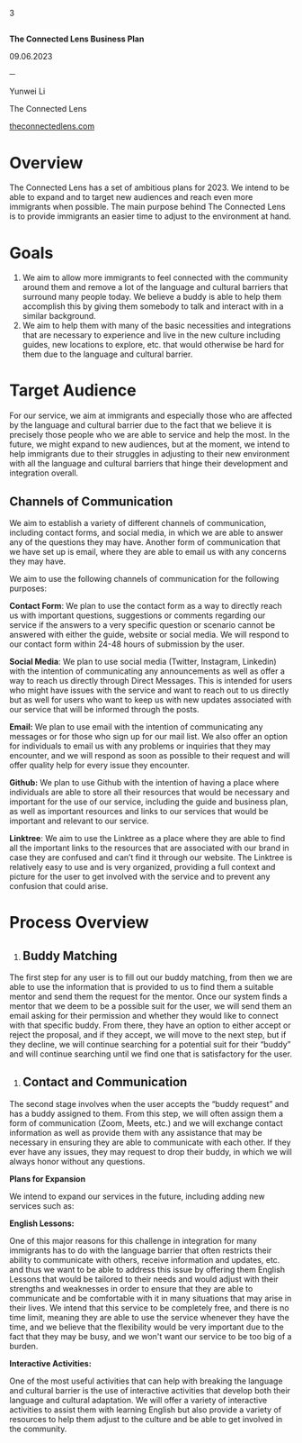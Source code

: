 ﻿<a name="_9nvcibv3gama"></a>  3

## <a name="_z6ne0og04bp5"></a> 

<a name="_2gazcsgmxkub"></a>**The Connected Lens Business Plan**

<a name="_ng30guuqqp2v"></a>09.06.2023

**─**


Yunwei Li 

The Connected Lens

[theconnectedlens.com](http://theconnectedlens.com)
# <a name="_1flnfuzjgrm"></a>**Overview**
The Connected Lens has a set of ambitious plans for 2023. We intend to be able to expand and to target new audiences and reach even more immigrants when possible. The main purpose behind The Connected Lens is to provide immigrants an easier time to adjust to the environment at hand. 
# <a name="_3at9u9s4e0vp"></a>**Goals**
1. We aim to allow more immigrants to feel connected with the community around them and remove a lot of the language and cultural barriers that surround many people today. We believe a buddy is able to help them accomplish this by giving them somebody to talk and interact with in a similar background. 
1. We aim to help them with many of the basic necessities and integrations that are necessary to experience and live in the new culture including guides, new locations to explore, etc. that would otherwise be hard for them due to the language and cultural barrier. 
# <a name="_4p7xi5bvhxdr"></a>**Target Audience** 
For our service, we aim at immigrants and especially those who are affected by the language and cultural barrier due to the fact that we believe it is precisely those people who we are able to service and help the most. In the future, we might expand to new audiences, but at the moment, we intend to help immigrants due to their struggles in adjusting to their new environment with all the language and cultural barriers that hinge their development and integration overall. 
## <a name="_56kfpodyq5td"></a>Channels of Communication 
We aim to establish a variety of different channels of communication, including contact forms, and social media, in which we are able to answer any of the questions they may have. Another form of communication that we have set up is email, where they are able to email us with any concerns they may have. 

We aim to use the following channels of communication for the following purposes: 

**Contact Form**: We plan to use the contact form as a way to directly reach us with important questions, suggestions or comments regarding our service if the answers to a very specific question or scenario cannot be answered with either the guide, website or social media. We will respond to our contact form within 24-48 hours of submission by the user. 

**Social Media**: We plan to use social media (Twitter, Instagram, Linkedin) with the intention of communicating any announcements as well as offer a way to reach us directly through Direct Messages. This is intended for users who might have issues with the service and want to reach out to us directly but as well for users who want to keep us with new updates associated with our service that will be informed through the posts. 

**Email:** We plan to use email with the intention of communicating any messages or for those who sign up for our mail list. We also offer an option for individuals to email us with any problems or inquiries that they may encounter, and we will respond as soon as possible to their request and will offer quality help for every issue they encounter. 

**Github:** We plan to use Github with the intention of having a place where individuals are able to store all their resources that would be necessary and important for the use of our service, including the guide and business plan, as well as important resources and links to our services that would be important and relevant to our service. 

**Linktree**: We aim to use the Linktree as a place where they are able to find all the important links to the resources that are associated with our brand in case they are confused and can’t find it through our website. The Linktree is relatively easy to use and is very organized, providing a full context and picture for the user to get involved with the service and to prevent any confusion that could arise. 
# <a name="_yyrhu7ml5bea"></a>**Process Overview**
1. ## <a name="_buwz1tcz7y35"></a>Buddy Matching 
The first step for any user is to fill out our buddy matching, from then we are able to use the information that is provided to us to find them a suitable mentor and send them the request for the mentor. Once our system finds a mentor that we deem to be a possible suit for the user, we will send them an email asking for their permission and whether they would like to connect with that specific buddy. From there, they have an option to either accept or reject the proposal, and if they accept, we will move to the next step, but if they decline, we will continue searching for a potential suit for their “buddy” and will continue searching until we find one that is satisfactory for the user. 
1. ## <a name="_p2nityf5kx5q"></a>Contact and Communication 
The second stage involves when the user accepts the “buddy request” and has a buddy assigned to them. From this step, we will often assign them a form of communication (Zoom, Meets, etc.) and we will exchange contact information as well as provide them with any assistance that may be necessary in ensuring they are able to communicate with each other. If they ever have any issues, they may request to drop their buddy, in which we will always honor without any questions. 

**Plans for Expansion** 

We intend to expand our services in the future, including adding new services such as: 

**English Lessons:** 

One of this major reasons for this challenge in integration for many immigrants has to do with the language barrier that often restricts their ability to communicate with others, receive information and updates, etc. and thus we want to be able to address this issue by offering them English Lessons that would be tailored to their needs and would adjust with their strengths and weaknesses in order to ensure that they are able to communicate and be comfortable with it in many situations that may arise in their lives. We intend that this service to be completely free, and there is no time limit, meaning they are able to use the service whenever they have the time, and we believe that the flexibility would be very important due to the fact that they may be busy, and we won't want our service to be too big of a burden.  

**Interactive Activities:** 

One of the most useful activities that can help with breaking the language and cultural barrier is the use of interactive activities that develop both their language and cultural adaptation. We will offer a variety of interactive activities to assist them with learning English but also provide a variety of resources to help them adjust to the culture and be able to get involved in the community. 



